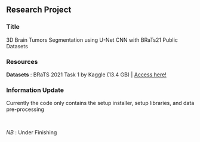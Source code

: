 ## Research Project

### Title 
3D Brain Tumors Segmentation using U-Net CNN with BRaTs21 Public Datasets

### Resources
**Datasets** : BRaTS 2021 Task 1 by Kaggle (13.4 GB) | [Access here!](https://www.kaggle.com/datasets/dschettler8845/brats-2021-task1/)

### Information Update
Currently the code only contains the setup installer, setup libraries, and data pre-processing

</br>

*NB* : Under Finishing


